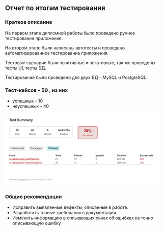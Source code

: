 ## Отчет по итогам тестирования
### Краткое описание

На первом этапе дипломной работы было проведено ручное тестирование приложения.

На втором этапе были написаны автотесты и проведено автоматизированное тестирование приложения.

Тестовые сценарии были позитивные и негативные, так же проведены тесты UI, тесты БД.

Тестирование было проведено для двух БД - MySQL и PostgreSQL.
### Тест-кейсов - 50 , из них
- успешных - 10
- неуспешных - 40

![Allure.png](Allure.png)

### Общие рекомендации
- Исправить выявленные дефекты, описанные в работе.
- Разработать точные требования в документации.
- Изменить информацию в сплывающих окнах об ошибках на точно описывающую ошибку